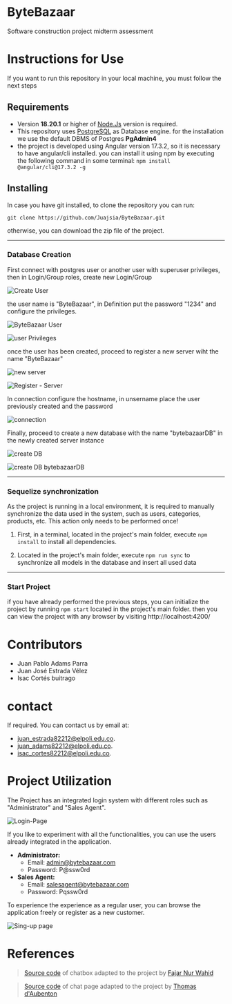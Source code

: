 # ByteBazaar

Software construction project midterm assessment

# Instructions for Use

If you want to run this repository in your local machine, you must follow the next steps

## Requirements

- Version **18.20.1** or higher of [Node.Js](https://nodejs.org/en) version is required.
- This repository uses [PostgreSQL](https://www.postgresql.org/) as Database engine. for the installation we use the default DBMS of Postgres **PgAdmin4**
- the project is developed using Angular version 17.3.2, so it is necessary to have angular/cli installed.
  you can install it using npm by executing the following command in some terminal:
  `npm install @angular/cli@17.3.2 -g`

## Installing

In case you have git installed, to clone the repository you can run:

`git clone https://github.com/Juajsia/ByteBazaar.git`

otherwise, you can download the zip file of the project.

---

### Database Creation

First connect with postgres user or another user with superuser privileges, then in Login/Group roles, create new Login/Group

![Create User](https://cdn.discordapp.com/attachments/1037567655424569344/1226744128545624094/image.png?ex=6625e180&is=66136c80&hm=e749501908eb2d94d4422fa7ec301c1c89549eabb8fc56a3f93419f3fcefc7b9&)

the user name is "ByteBazaar", in Definition put the password "1234" and configure the privileges.

![ByteBazaar User](https://cdn.discordapp.com/attachments/1037567655424569344/1227017339954921513/image.png?ex=6626dff2&is=66146af2&hm=4fd72eb7ccb04d363fcde06d8d161b3f66b30ab0603f5df309228b86ebef7d8c&)

![user Privileges](https://cdn.discordapp.com/attachments/1037567655424569344/1227017408871665775/image.png?ex=6626e003&is=66146b03&hm=624d3a076844e8a94aba883fc4bab986fc9793917e794fcf3f8e78904d7ae11d&)

once the user has been created, proceed to register a new server wiht the name "ByteBazaar"

![new server](https://cdn.discordapp.com/attachments/1037567655424569344/1226745562208927794/image.png?ex=6625e2d5&is=66136dd5&hm=bda080d1a89b9713752b625a52e21cd284075252b7c82d7080686457395ffaa1&)

![Register - Server](https://cdn.discordapp.com/attachments/1037567655424569344/1227018162654941225/image.png?ex=6626e0b6&is=66146bb6&hm=6fe9c09f642e3186f7e40682e0a53111ea1002aa11807f05fc4aa369f6bc6196&)

In connection configure the hostname, in unsername place the user previously created and the password

![connection](https://cdn.discordapp.com/attachments/1037567655424569344/1227018216065466521/image.png?ex=6626e0c3&is=66146bc3&hm=efbe0c4445aadc2dd030dbca2368862476a444c10e81cd53bf2c7c7badfa15a2&)

Finally, proceed to create a new database with the name "bytebazaarDB" in the newly created server instance

![create DB](https://cdn.discordapp.com/attachments/1037567655424569344/1226747124151226428/image.png?ex=6625e44a&is=66136f4a&hm=a073ca712996d440a775d3dc2738f51b441568b388687f92abf741fe407744b4&)

![create DB bytebazaarDB](https://cdn.discordapp.com/attachments/1037567655424569344/1227018940404863026/image.png?ex=6626e170&is=66146c70&hm=cd7fce12c181e293c15f5bf322b8c6f25f6ff00806d8ef36bd9231295e3a985d&)

---

### Sequelize synchronization

As the project is running in a local environment, it is required to manually synchronize the data used in the system, such as users, categories, products, etc.
This action only needs to be performed once!

1. First, in a terminal, located in the project's main folder, execute `npm install` to install all dependencies.

2. Located in the project's main folder, execute `npm run sync` to synchronize all models in the database and insert all used data

---

### Start Project

if you have already performed the previous steps, you can initialize the project by running `npm start` located in the project's main folder. then you can view the project with any browser by visiting
http://localhost:4200/

# Contributors

- Juan Pablo Adams Parra
- Juan José Estrada Vélez
- Isac Cortés buitrago

# contact

If required. You can contact us by email at:

- [juan_estrada82212@elpoli.edu.co](mailto:juan_estrada82212@elpoli.edu.co).
- [juan_adams82212@elpoli.edu.co](mailto:juan_adams82212@elpoli.edu.co).
- [isac_cortes82212@elpoli.edu.co](mailto:isac_cortes82212@elpoli.edu.co).

# Project Utilization

The Project has an integrated login system with different roles such as "Administrator" and "Sales Agent".

![Login-Page](https://cdn.discordapp.com/attachments/1032514734899068978/1227343007641243658/image.png?ex=66280f3f&is=66159a3f&hm=1155987ee22c5e893ebd646da8a886ca6f939ddbd09f14b71c50dd234e7a84eb&)

If you like to experiment with all the functionalities, you can use the users already integrated in the application.

- **Administrator:**
  - Email: admin@bytebazaar.com
  - Password: P@ssw0rd
- **Sales Agent:**
  - Email: salesagent@bytebazaar.com
  - Password: Pqssw0rd

To experience the experience as a regular user, you can browse the application freely or register as a new customer.

![Sing-up page](https://cdn.discordapp.com/attachments/1032514734899068978/1227344629540720721/image.png?ex=662810c2&is=66159bc2&hm=e07a2cf3f3dee3cd9d6068386acb9b7ac73844dd1c1560a81c6cdef8163b014e&)

# References

> [Source code](https://codepen.io/fajarnurwahid/pen/XWzPQZe) of chatbox adapted to the project by [Fajar Nur Wahid](https://www.youtube.com/@FajarStd)

> [Source code](https://codepen.io/ThomasDaubenton/pen/QMqaBN) of chat page adapted to the project by [Thomas d'Aubenton](https://card.thomasdaubenton.com/)
